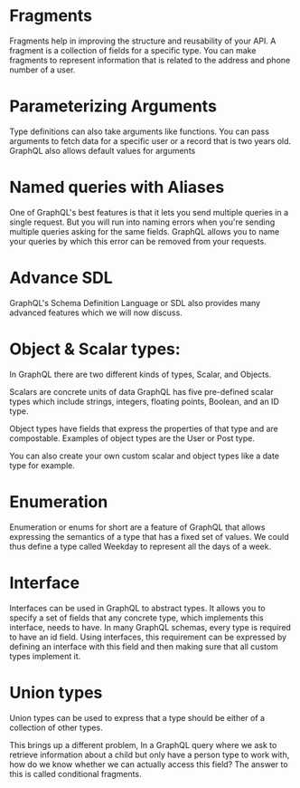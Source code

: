 
# Fragments
Fragments help in improving the structure and reusability of your API. A fragment is a collection of fields for a specific type.  You can make fragments to represent information that is related to the address and phone number of a user.

# Parameterizing Arguments
Type definitions can also take arguments like functions. You can pass arguments to fetch data for a specific user or a record that is two years old. GraphQL also allows default values for arguments

# Named queries with Aliases
One of GraphQL's best features is that it lets you send multiple queries in a single request. But you will run into naming errors when you're sending multiple queries asking for the same fields. GraphQL allows you to name your queries by which this error can be removed from your requests.

# Advance SDL
GraphQL's Schema Definition Language or SDL also provides many advanced features which we will now discuss.

# Object & Scalar types:
In GraphQL there are two different kinds of types, Scalar, and Objects.

Scalars are concrete units of data GraphQL has five pre-defined scalar types which include strings, integers, floating points,  Boolean, and an ID type.

Object types have fields that express the properties of that type and are compostable. Examples of object types are the User or Post type.

You can also create your own custom scalar and object types like a date type for example. 

# Enumeration
Enumeration or enums for short are a feature of GraphQL that allows expressing the semantics of a type that has a fixed set of values. We could thus define a type called Weekday to represent all the days of a week.

# Interface
Interfaces can be used in GraphQL to abstract types. It allows you to specify a set of fields that any concrete type, which implements this interface, needs to have. In many GraphQL schemas, every type is required to have an id field. Using interfaces, this requirement can be expressed by defining an interface with this field and then making sure that all custom types implement it.

# Union types
Union types can be used to express that a type should be either of a collection of other types. 

This brings up a different problem, In a GraphQL query where we ask to retrieve information about a child but only have a person type to work with, how do we know whether we can actually access this field? The answer to this is called conditional fragments.
